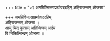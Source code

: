 +++
title = "०२ अमम्रिश्चित्साप्रथोवददहिम् अहिराजन्तम् ओजसा"

+++
अमम्रिश्चित्साप्रथोवददहिम्  
अहिराजन्तम् ओजसा ।  
आयुं चित् कुत्सम् अतिथिग्वम् अर्दय  
वि निकिल्बिन्दम् ओजसा ॥